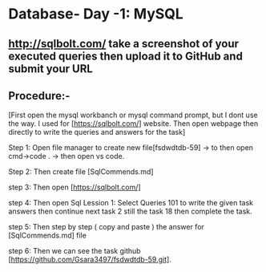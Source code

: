 # **Database- Day -1: MySQL**

## **http://sqlbolt.com/ take a screenshot of your executed queries then upload it to GitHub and submit your URL**

## **Procedure:-**

[First open the mysql workbanch or mysql command prompt, but I dont use the way. I used for [https://sqlbolt.com/] website. Then open webpage then directly to write the queries and answers for the task]

Step 1: Open file manager to create new file[fsdwdtdb-59] -> to then open cmd->code . -> then open vs code.

Step 2: Then create file [SqlCommends.md]

step 3: Then open [https://sqlbolt.com/] 

step 4: Then open Sql Lession 1: Select Queries 101 to write  the given task answers then continue next task 2 still the task 18  then complete the task.

step 5: Then step by step ( copy and paste ) the answer for [SqlCommends.md] file

step 6: Then we can see the task github [https://github.com/Gsara3497/fsdwdtdb-59.git].
